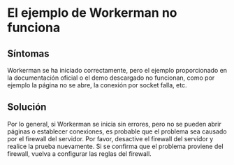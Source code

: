 # El ejemplo de Workerman no funciona
## Síntomas
Workerman se ha iniciado correctamente, pero el ejemplo proporcionado en la documentación oficial o el demo descargado no funcionan, como por ejemplo la página no se abre, la conexión por socket falla, etc.

## Solución
Por lo general, si Workerman se inicia sin errores, pero no se pueden abrir páginas o establecer conexiones, es probable que el problema sea causado por el firewall del servidor. Por favor, desactive el firewall del servidor y realice la prueba nuevamente. Si se confirma que el problema proviene del firewall, vuelva a configurar las reglas del firewall.
